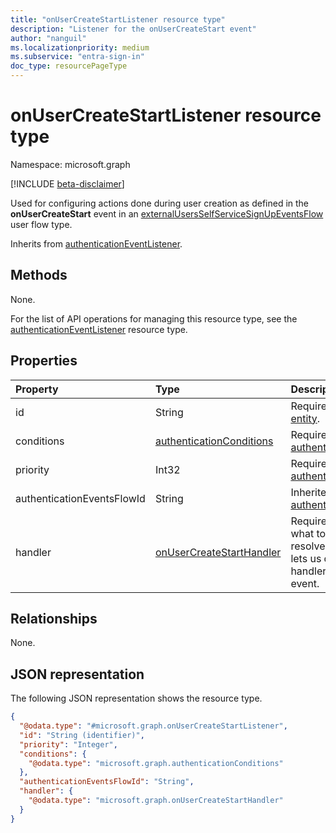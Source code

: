```yaml
---
title: "onUserCreateStartListener resource type"
description: "Listener for the onUserCreateStart event"
author: "nanguil"
ms.localizationpriority: medium
ms.subservice: "entra-sign-in"
doc_type: resourcePageType
---
```


# onUserCreateStartListener resource type

Namespace: microsoft.graph

[!INCLUDE [beta-disclaimer](../../includes/beta-disclaimer.md)]

Used for configuring actions done during user creation as defined in the **onUserCreateStart** event in an [externalUsersSelfServiceSignUpEventsFlow](externalUsersSelfServiceSignUpEventsFlow.md) user flow type.

Inherits from [authenticationEventListener](../resources/authenticationeventlistener.md).

## Methods
None.

For the list of API operations for managing this resource type, see the [authenticationEventListener](../resources/authenticationeventlistener.md) resource type.

## Properties
|Property|Type|Description|
|:---|:---|:---|
|id|String|Required. Inherited from [entity](../resources/entity.md).|
|conditions|[authenticationConditions](../resources/authenticationconditions.md)|Required. Inherited from [authenticationEventListener](../resources/authenticationeventlistener.md).|
|priority|Int32|Required. Inherited from [authenticationEventListener](../resources/authenticationeventlistener.md).|
|authenticationEventsFlowId|String| Inherited from [authenticationEventListener](../resources/authenticationeventlistener.md).|
|handler|[onUserCreateStartHandler](../resources/onusercreatestarthandler.md)|Required. Configuration for what to invoke if the event resolves to this listener. This lets us define potential handler configurations per-event.|


## Relationships
None.

## JSON representation
The following JSON representation shows the resource type.
<!-- {
  "blockType": "resource",
  "keyProperty": "id",
  "@odata.type": "microsoft.graph.onUserCreateStartListener",
  "baseType": "microsoft.graph.authenticationEventListener",
  "openType": false
}
-->
``` json
{
  "@odata.type": "#microsoft.graph.onUserCreateStartListener",
  "id": "String (identifier)",
  "priority": "Integer",
  "conditions": {
    "@odata.type": "microsoft.graph.authenticationConditions"
  },
  "authenticationEventsFlowId": "String",
  "handler": {
    "@odata.type": "microsoft.graph.onUserCreateStartHandler"
  }
}
```

